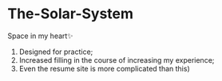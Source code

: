 # The-Solar-System
Space in my heart✨

1. Designed for practice; 
2. Increased filling in the course of increasing my experience;
3. Even the resume site is more complicated than this) 

